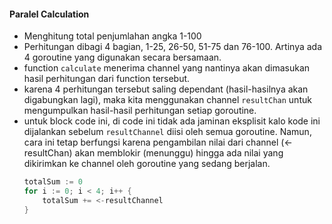 #### Paralel Calculation
- Menghitung total penjumlahan angka 1-100
- Perhitungan dibagi 4 bagian, 1-25, 26-50, 51-75 dan 76-100. Artinya ada 4 goroutine yang digunakan secara bersamaan.
- function `calculate` menerima channel yang nantinya akan dimasukan hasil perhitungan dari function tersebut.
- karena 4 perhitungan tersebut saling dependant (hasil-hasilnya akan digabungkan lagi), maka kita menggunakan channel `resultChan` untuk mengumpulkan hasil-hasil perhitungan setiap goroutine.
- untuk block code ini, di code ini tidak ada jaminan eksplisit kalo kode ini dijalankan sebelum `resultChannel` diisi oleh semua goroutine. Namun, cara ini tetap berfungsi karena pengambilan nilai dari channel (<-resultChan) akan memblokir (menunggu) hingga ada nilai yang dikirimkan ke channel oleh goroutine yang sedang berjalan.
    ```go
	totalSum := 0
	for i := 0; i < 4; i++ {
		totalSum += <-resultChannel
	}
    ```


<!-- - **ChatGpt Chat**: https://chatgpt.com/share/c0eb8dba-db9a-4224-8e68-73ac197de2f6 -->